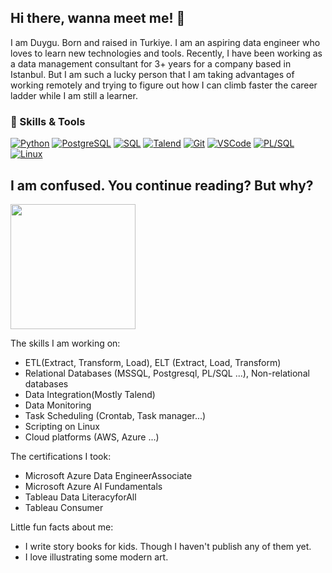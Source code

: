 ## Hi there, wanna meet me! 👋

I am Duygu. Born and raised in Turkiye. 
I am an aspiring data engineer who loves to learn new technologies and tools. 
Recently, I have been working as a data management consultant for 3+ years for a company based in Istanbul.
But I am such a lucky person that I am taking advantages of working remotely and trying to figure out how I can climb faster the career ladder while I am still a learner.

### 🚀 Skills & Tools

[![Python](https://img.shields.io/badge/Python-3776AB?style=flat&logo=python&logoColor=white)](https://www.python.org/)
[![PostgreSQL](https://img.shields.io/badge/PostgreSQL-336791?style=flat&logo=postgresql&logoColor=white)](https://www.postgresql.org/)
[![SQL](https://img.shields.io/badge/SQL-4479A1?style=flat&logo=mssql&logoColor=white)](https://en.wikipedia.org/wiki/SQL)
[![Talend](https://img.shields.io/badge/Talend-FF6D00?style=flat&logo=talend&logoColor=white)](https://www.talend.com/)
[![Git](https://img.shields.io/badge/Git-F05032?style=flat&logo=git&logoColor=white)](https://git-scm.com/)
[![VSCode](https://img.shields.io/badge/VSCode-007ACC?style=flat&logo=visualstudiocode&logoColor=white)](https://code.visualstudio.com/)
[![PL/SQL](https://img.shields.io/badge/PL%2FSQL-F80000?style=flat&logo=oracle&logoColor=white)](https://en.wikipedia.org/wiki/PL/SQL)
[![Linux](https://img.shields.io/badge/Linux-FCC624?style=flat&logo=linux&logoColor=black)](https://www.linux.org/)

## I am confused. You continue reading? But why?

<img src="https://media3.giphy.com/media/v1.Y2lkPTc5MGI3NjExY3UzZDdrdW1uZ2syZ25hcW1rODBmcHltajA2MTI1a2Qzcm1rNzlwZCZlcD12MV9pbnRlcm5hbF9naWZfYnlfaWQmY3Q9Zw/kaq6GnxDlJaBq/giphy.gif?raw=true" width="200"/>

The skills I am working on:
- ETL(Extract, Transform, Load), ELT (Extract, Load, Transform)
- Relational Databases (MSSQL, Postgresql, PL/SQL ...), Non-relational databases
- Data Integration(Mostly Talend)
- Data Monitoring
- Task Scheduling (Crontab, Task manager...)
- Scripting on Linux
- Cloud platforms (AWS, Azure ...)

The certifications I took:
- Microsoft Azure Data EngineerAssociate 
- Microsoft Azure AI Fundamentals 
- Tableau Data LiteracyforAll 
- Tableau Consumer 

Little fun facts about me:
- I write story books for kids. Though I haven't publish any of them yet. 
- I love illustrating some modern art.
